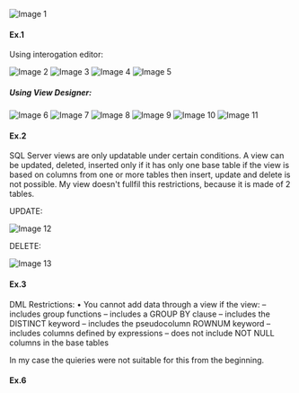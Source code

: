 ![Image 1](https://github.com/AshleyBlair/SQL/blob/master/LAB8/screenshots/tasks8.png)

#### Ex.1

Using interogation editor:

![Image 2](https://github.com/AshleyBlair/SQL/blob/master/LAB8/screenshots/1_1.png)
![Image 3](https://github.com/AshleyBlair/SQL/blob/master/LAB8/screenshots/1_2.png)
![Image 4](https://github.com/AshleyBlair/SQL/blob/master/LAB8/screenshots/1_3.png)
![Image 5](https://github.com/AshleyBlair/SQL/blob/master/LAB8/screenshots/1_4.png)

##### Using View Designer:

![Image 6](https://github.com/AshleyBlair/SQL/blob/master/LAB8/screenshots/1_5.png)
![Image 7](https://github.com/AshleyBlair/SQL/blob/master/LAB8/screenshots/1_6.png)
![Image 8](https://github.com/AshleyBlair/SQL/blob/master/LAB8/screenshots/1_7.png)
![Image 9](https://github.com/AshleyBlair/SQL/blob/master/LAB8/screenshots/1_8.png)
![Image 10](https://github.com/AshleyBlair/SQL/blob/master/LAB8/screenshots/1_9.png)
![Image 11](https://github.com/AshleyBlair/SQL/blob/master/LAB8/screenshots/1_10.png)

#### Ex.2

SQL Server views are only updatable under certain conditions. A view can be updated, deleted, inserted only if it has only one base table if the view is based on columns from one or more tables then insert, update and delete is not possible. My view doesn't fullfil this restrictions, because it is made of 2 tables.

UPDATE:

![Image 12](https://github.com/AshleyBlair/SQL/blob/master/LAB8/screenshots/2_1.png)

DELETE:

![Image 13](https://github.com/AshleyBlair/SQL/blob/master/LAB8/screenshots/2_2.png)

#### Ex.3

 DML Restrictions:
 • You cannot add data through a view if the view: 
 – includes group functions 
 – includes a GROUP BY clause 
 – includes the DISTINCT keyword 
 – includes the pseudocolumn ROWNUM keyword 
 – includes columns defined by expressions 
 – does not include NOT NULL columns in the base tables
 
 In my case the quieries were not suitable for this from the beginning.
 
 #### Ex.6
 
